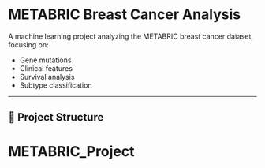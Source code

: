 # METABRIC Breast Cancer Analysis

A machine learning project analyzing the METABRIC breast cancer dataset, focusing on:
- Gene mutations
- Clinical features
- Survival analysis
- Subtype classification

---

## 📂 **Project Structure**
# METABRIC_Project

